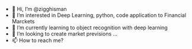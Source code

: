 - 👋 Hi, I’m @zigghisman
- 👀 I’m interested in Deep Learning, python, code application to Financial Marckets
- 🌱 I’m currently learning to object recognition with deep learning 
- 💞️ I’m looking to create market previsions ...
- 📫 How to reach me?

<!---
zigghisman/zigghisman is a ✨ special ✨ repository because its `README.md` (this file) appears on your GitHub profile.
You can click the Preview link to take a look at your changes.
--->
